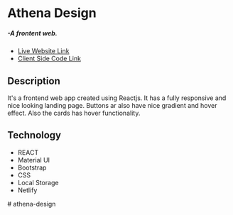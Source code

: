 <h1>Athena Design </h1> <h5> -A frontent web.</h5>
   <ul> 
	  <li> <a target="_blank" href="https://athena-app.netlify.app/"> Live Website Link</a>
	  <li> <a target="_blank" href="https://github.com/alamgirakash2000/athena-design"> Client Side Code Link</a>
   </ul>
    
<h2>Description </h2>
<p> It's a frontend web app created using Reactjs. It has a fully responsive and nice looking landing page. Buttons ar also have nice gradient and hover effect. Also the cards has hover functionality.</p>


     
  <h2> Technology </h2>
   <ul> 
     <li> REACT
     <li> Material UI
     <li> Bootstrap
       <li>CSS
     <li>Local Storage
      <li> Netlify
 </ul>
# athena-design
